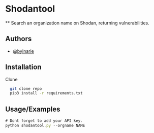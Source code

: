 # Shodantool

** Search an organization name on Shodan, returning vulnerabilities.



## Authors

- [@byinarie](https://www.github.com/byinarie)


## Installation

Clone

```bash
  git clone repo
  pip3 install -r requirements.txt
```

## Usage/Examples

```javascript
# Dont forget to add your API key.
python shodantool.py --orgname NAME 
```

